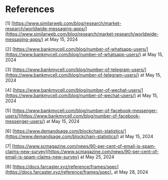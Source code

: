# References

\[1] [https://www.similarweb.com/blog/research/market-research/worldwide-messaging-apps/](https://www.similarweb.com/blog/research/market-research/worldwide-messaging-apps/) at May 15, 2024

\[2] [https://www.bankmycell.com/blog/number-of-whatsapp-users/](https://www.bankmycell.com/blog/number-of-whatsapp-users/) at May 15, 2024

\[3] [https://www.bankmycell.com/blog/number-of-telegram-users/](https://www.bankmycell.com/blog/number-of-telegram-users/) at May 15, 2024

\[4] [https://www.bankmycell.com/blog/number-of-wechat-users/](https://www.bankmycell.com/blog/number-of-wechat-users/) at May 15, 2024

\[5] [https://www.bankmycell.com/blog/number-of-facebook-messenger-users/](https://www.bankmycell.com/blog/number-of-facebook-messenger-users/) at May 15, 2024

\[6] [https://www.demandsage.com/blockchain-statistics/](https://www.demandsage.com/blockchain-statistics/) at May 15, 2024

\[7| [https://www.scmagazine.com/news/90-per-cent-of-email-is-spam-claims-new-survey](https://www.scmagazine.com/news/90-per-cent-of-email-is-spam-claims-new-survey) at May 25, 2024

\[8] [https://docs.farcaster.xyz/reference/frames/spec](https://docs.farcaster.xyz/reference/frames/spec), at May 28, 2024

